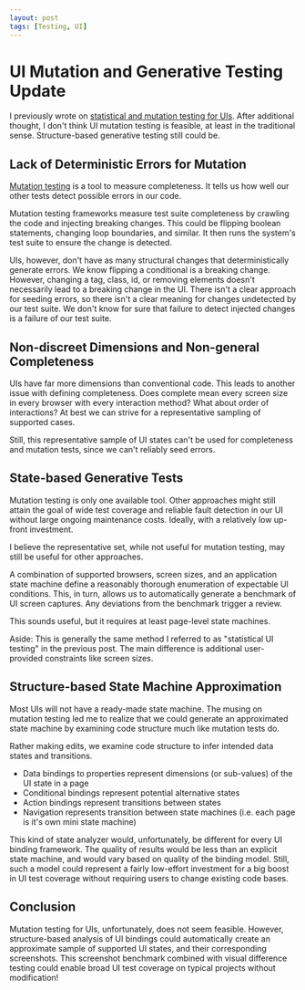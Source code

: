 ```yaml
---
layout: post
tags: [Testing, UI]
---
```


# UI Mutation and Generative Testing Update
I previously wrote on
[statistical and mutation testing for UIs](../_posts/2021-07-25-Statistical-and-mutation-UI-Testing.md). After additional thought, I don't think UI mutation testing is feasible, at least in the traditional sense. Structure-based generative testing still could be.

## Lack of Deterministic Errors for Mutation

[Mutation testing](https://en.wikipedia.org/wiki/Mutation_testing) is a tool to measure completeness. It tells us how well our other tests detect possible errors in our code.

Mutation testing frameworks measure test suite completeness by crawling the code and injecting breaking changes. This could be flipping boolean statements, changing loop boundaries, and similar. It then runs the system's test suite to ensure the change is detected.

UIs, however, don't have as many structural changes that deterministically generate errors. We know flipping a conditional is a breaking change. However, changing a tag, class, id, or removing elements doesn't necessarily lead to a breaking change in the UI. There isn't a clear approach for seeding errors, so there isn't a clear meaning for changes undetected by our test suite. We don't know for sure that failure to detect injected changes is a failure of our test suite.

## Non-discreet Dimensions and Non-general Completeness

UIs have far more dimensions than conventional code. This leads to another issue with defining completeness. Does complete mean every screen size in every browser with every interaction method? What about order of interactions?
At best we can strive for a representative sampling of supported cases. 

Still, this representative sample of UI states can't be used for completeness and mutation tests, since we can't reliably seed errors. 

## State-based Generative Tests

Mutation testing is only one available tool. Other approaches might still attain the goal of wide test coverage and reliable fault detection in our UI without large ongoing maintenance costs. Ideally, with a relatively low up-front investment. 

I believe the representative set, while not useful for mutation testing, may still be useful for other approaches.

A combination of supported browsers, screen sizes, and an application state machine define a reasonably thorough enumeration of expectable UI conditions.
This, in turn, allows us to automatically generate a benchmark of UI screen captures. Any deviations from the benchmark trigger a review.

This sounds useful, but it requires at least page-level state machines.

Aside: This is generally the same method I referred to as "statistical UI testing" in the previous post. The main difference is additional user-provided constraints like screen sizes. 

## Structure-based State Machine Approximation

Most UIs will not have a ready-made state machine. The musing on mutation testing led me to realize that we could generate an approximated state machine by examining code structure much like mutation tests do. 

Rather making edits, we examine code structure to infer intended data states and transitions. 
- Data bindings to properties represent dimensions (or sub-values) of the UI state in a page
- Conditional bindings represent potential alternative states
- Action bindings represent transitions between states
- Navigation represents transition between state machines (i.e. each page is it's own mini state machine)

This kind of state analyzer would, unfortunately, be different for every UI binding framework. The quality of results would be less than an explicit state machine, and would vary based on quality of the binding model. Still, such a model could represent a fairly low-effort investment for a big boost in UI test coverage without requiring users to change existing code bases.

## Conclusion

Mutation testing for UIs, unfortunately, does not seem feasible.
However, structure-based analysis of UI bindings could automatically create an approximate sample of supported UI states, and their corresponding screenshots. This screenshot benchmark combined with visual difference testing could enable broad UI test coverage on typical projects without modification! 